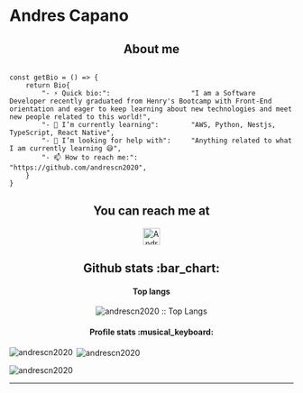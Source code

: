 # Andres Capano

<h2 align="center">About me</h2>

```golang

const getBio = () => {
	return Bio{
		"- ⚡ Quick bio:":                    "I am a Software Developer recently graduated from Henry's Bootcamp with Front-End orientation and eager to keep learning about new technologies and meet new people related to this world!",
		"- 🌱 I’m currently learning":        "AWS, Python, Nestjs, TypeScript, React Native",
		"- 🤔 I’m looking for help with":     "Anything related to what I am currently learning 😅",
		"- 📫 How to reach me:":              "https://github.com/andrescn2020",
	}
}
```

<h2 align="center">You can reach me at</h2>

<p align="center">

  <a href="https://www.linkedin.com/in/andrescapano">
    <img src="https://www.vectorlogo.zone/logos/linkedin/linkedin-icon.svg" alt="Andres Capano LinkedIn Profile" height="30" width="30">
  </a>
	
</p>

<h2 align="center">Github stats :bar_chart:</h2>

<h4 align="center">Top langs</h4>

<p align="center"><img src="https://github-readme-streak-stats.herokuapp.com/?user=andrescn2020&" alt="andrescn2020 :: Top Langs" /></p>

<h4 align="center">Profile stats :musical_keyboard:</h4>

<p><img align="left" src="https://github-readme-stats.vercel.app/api/top-langs?username=andrescn2020&show_icons=true&locale=en&layout=compact" alt="andrescn2020" /></p>

<p>&nbsp;<img align="center" src="https://github-readme-stats.vercel.app/api?username=andrescn2020&show_icons=true&locale=en" alt="andrescn2020" /></p>

<p><img align="center" src="https://github-readme-streak-stats.herokuapp.com/?user=andrescn2020&" alt="andrescn2020" /></p>

---


